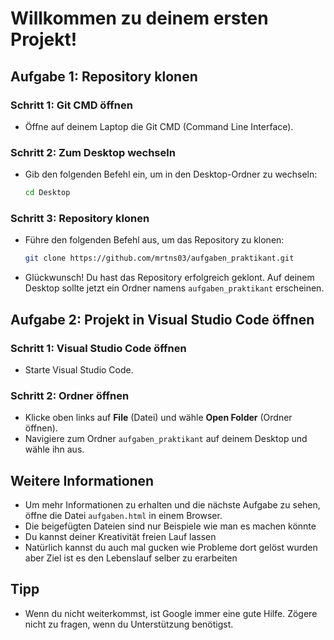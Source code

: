 # Willkommen zu deinem ersten Projekt!

## Aufgabe 1: Repository klonen

### Schritt 1: Git CMD öffnen
- Öffne auf deinem Laptop die Git CMD (Command Line Interface).

### Schritt 2: Zum Desktop wechseln
- Gib den folgenden Befehl ein, um in den Desktop-Ordner zu wechseln:
    ```bash
    cd Desktop
    ```

### Schritt 3: Repository klonen
- Führe den folgenden Befehl aus, um das Repository zu klonen:
    ```bash
    git clone https://github.com/mrtns03/aufgaben_praktikant.git
    ```

- Glückwunsch! Du hast das Repository erfolgreich geklont. Auf deinem Desktop sollte jetzt ein Ordner namens `aufgaben_praktikant` erscheinen.

## Aufgabe 2: Projekt in Visual Studio Code öffnen

### Schritt 1: Visual Studio Code öffnen
- Starte Visual Studio Code.

### Schritt 2: Ordner öffnen
- Klicke oben links auf **File** (Datei) und wähle **Open Folder** (Ordner öffnen).
- Navigiere zum Ordner `aufgaben_praktikant` auf deinem Desktop und wähle ihn aus.

## Weitere Informationen

- Um mehr Informationen zu erhalten und die nächste Aufgabe zu sehen, öffne die Datei `aufgaben.html` in einem Browser.
- Die beigefügten Dateien sind nur Beispiele wie man es machen könnte
- Du kannst deiner Kreativität freien Lauf lassen
- Natürlich kannst du auch mal gucken wie Probleme dort gelöst wurden aber Ziel ist es den Lebenslauf selber zu erarbeiten

## Tipp

- Wenn du nicht weiterkommst, ist Google immer eine gute Hilfe. Zögere nicht zu fragen, wenn du Unterstützung benötigst.
